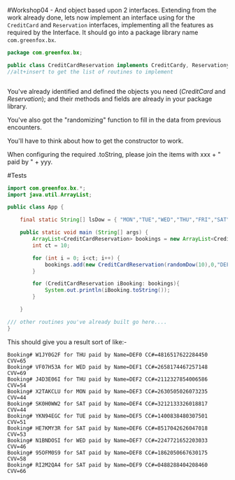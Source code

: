 #Workshop04 - And object based upon 2 interfaces.
Extending from the work already done, lets now implement an interface using for the `CreditCard` and `Reservation` interfaces, implementing all the features as required by the Interface.  It should go into a package library name `com.greenfox.bx`.

```java
package com.greenfox.bx;

public class CreditCardReservation implements CreditCardy, Reservationy {
//alt+insert to get the list of routines to implement



```
You've already identified and defined the objects you need (*CreditCard* and *Reservation*); and their methods and fields are already in your package library.  

You've also got the "randomizing" function to fill in the data from previous encounters.

You'll have to think about how to get the constructor to work.

When configuring the required .toString, please join the items with xxx + " paid by " + yyy.

#Tests
```java
import com.greenfox.bx.*;
import java.util.ArrayList;

public class App {

    final static String[] lsDow = { "MON","TUE","WED","THU","FRI","SAT","SUN"};

    public static void main (String[] args) {
        ArrayList<CreditCardReservation> bookings = new ArrayList<CreditCardReservation>();
        int ct = 10;

        for (int i = 0; i<ct; i++) {
            bookings.add(new CreditCardReservation(randomDow(10),0,"DEF" + i , random16()));
        }

        for (CreditCardReservation iBooking: bookings){
            System.out.println(iBooking.toString());
        }

    }

/// other routines you've already built go here....
}

```

This should give you a result sort of like:-
```
Booking# W1JY0G2F for THU paid by Name=DEF0 CC#=4816517622284450 CVV=65
Booking# VF07H53A for WED paid by Name=DEF1 CC#=2658174467257148 CVV=69
Booking# J4D3E06I for THU paid by Name=DEF2 CC#=2112327854006586 CVV=54
Booking# X2TAKCLU for MON paid by Name=DEF3 CC#=2630505026073235 CVV=44
Booking# SK0H0WW2 for SAT paid by Name=DEF4 CC#=3212133326018817 CVV=44
Booking# YKN94EGC for TUE paid by Name=DEF5 CC#=1400838480307501 CVV=51
Booking# HE7KMY3R for SAT paid by Name=DEF6 CC#=8517042626047018 CVV=53
Booking# N1BNDOSI for WED paid by Name=DEF7 CC#=2247721652203033 CVV=46
Booking# 95OFM0S9 for SAT paid by Name=DEF8 CC#=1862050667630175 CVV=58
Booking# RI2M2QA4 for SAT paid by Name=DEF9 CC#=0488288404208460 CVV=66
```

